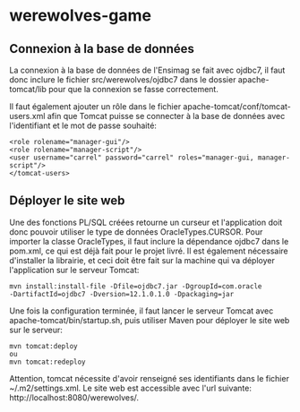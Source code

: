 # werewolves-game

## Connexion à la base de données

La connexion à la base de données de l'Ensimag se fait avec ojdbc7, il faut donc inclure le fichier src/werewolves/ojdbc7 dans le dossier apache-tomcat/lib pour que la connexion se fasse correctement.

Il faut également ajouter un rôle dans le fichier apache-tomcat/conf/tomcat-users.xml afin que Tomcat puisse se connecter à la base de données avec l'identifiant et le mot de passe souhaité:

	<role rolename="manager-gui"/>
	<role rolename="manager-script"/>
	<user username="carrel" password="carrel" roles="manager-gui, manager-script"/>
	</tomcat-users>

## Déployer le site web

Une des fonctions PL/SQL créées retourne un curseur et l'application doit donc pouvoir utiliser le type de données OracleTypes.CURSOR.
Pour importer la classe OracleTypes, il faut inclure la dépendance ojdbc7 dans le pom.xml, ce qui est déjà fait pour le projet livré.
Il est également nécessaire d'installer la librairie, et ceci doit être fait sur la machine qui va déployer l'application sur le serveur Tomcat:

	mvn install:install-file -Dfile=ojdbc7.jar -DgroupId=com.oracle 
	-DartifactId=ojdbc7 -Dversion=12.1.0.1.0 -Dpackaging=jar

Une fois la configuration terminée, il faut lancer le serveur Tomcat avec apache-tomcat/bin/startup.sh, puis utiliser Maven pour déployer le site web sur le serveur:

	mvn tomcat:deploy
	ou
	mvn tomcat:redeploy

Attention, tomcat nécessite d'avoir renseigné ses identifiants dans le fichier ~/.m2/settings.xml.
Le site web est accessible avec l'url suivante: http://localhost:8080/werewolves/.

